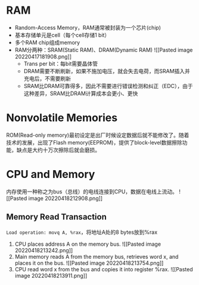 # RAM
- Random-Access Memory，RAM通常被封装为一个芯片(chip)
- 基本存储单元是cell（每个cell存储1 bit）
- 多个RAM chip组成memory
- RAM分两种：SRAM(Static RAM)、DRAM(Dynamic RAM)
	![[Pasted image 20220417181908.png]]
	- Trans per bit：每bit需要晶体管
	- DRAM需要不断刷新，如果不施加电压，就会失去电荷，而SRAM插入并充电后，不需要刷新
	- SRAM比DRAM可靠得多，因此不需要进行错误检测和纠正（EDC），由于这种差异，SRAM比DRAM计算成本会更小、更快
# Nonvolatile Memories
ROM(Read-only memory)最初设定是出厂时候设定数据后就不能修改了。随着技术的发展，出现了Flash memory(EEPROM)，提供了block-level数据擦除功能，缺点是大约十万次擦除后就会磨损。
# CPU and Memory
内存使用一种称之为bus（总线）的电线连接到CPU，数据在电线上流动。
![[Pasted image 20220418212908.png]]
## Memory Read Transaction
`Load operation: movq A, %rax`，将地址A处的8 bytes放到%rax
1. CPU places address A on the memory bus.
   ![[Pasted image 20220418213242.png]]
2. Main memory reads A from the memory bus, retrieves word x, and places it on the bus.
   ![[Pasted image 20220418213754.png]]
3. CPU read word x from the bus and copies it into register %rax.
   ![[Pasted image 20220418213911.png]]
   
